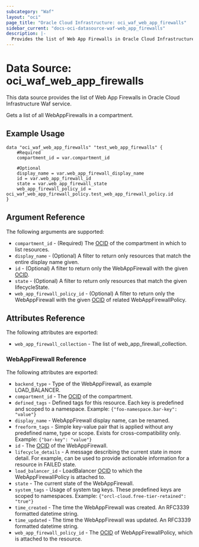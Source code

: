 ```yaml
---
subcategory: "Waf"
layout: "oci"
page_title: "Oracle Cloud Infrastructure: oci_waf_web_app_firewalls"
sidebar_current: "docs-oci-datasource-waf-web_app_firewalls"
description: |-
  Provides the list of Web App Firewalls in Oracle Cloud Infrastructure Waf service
---
```


# Data Source: oci_waf_web_app_firewalls
This data source provides the list of Web App Firewalls in Oracle Cloud Infrastructure Waf service.

Gets a list of all WebAppFirewalls in a compartment.


## Example Usage

```hcl
data "oci_waf_web_app_firewalls" "test_web_app_firewalls" {
	#Required
	compartment_id = var.compartment_id

	#Optional
	display_name = var.web_app_firewall_display_name
	id = var.web_app_firewall_id
	state = var.web_app_firewall_state
	web_app_firewall_policy_id = oci_waf_web_app_firewall_policy.test_web_app_firewall_policy.id
}
```

## Argument Reference

The following arguments are supported:

* `compartment_id` - (Required) The [OCID](https://docs.cloud.oracle.com/iaas/Content/General/Concepts/identifiers.htm) of the compartment in which to list resources.
* `display_name` - (Optional) A filter to return only resources that match the entire display name given.
* `id` - (Optional) A filter to return only the WebAppFirewall with the given [OCID](https://docs.cloud.oracle.com/iaas/Content/General/Concepts/identifiers.htm).
* `state` - (Optional) A filter to return only resources that match the given lifecycleState.
* `web_app_firewall_policy_id` - (Optional) A filter to return only the WebAppFirewall with the given [OCID](https://docs.cloud.oracle.com/iaas/Content/General/Concepts/identifiers.htm) of related WebAppFirewallPolicy. 


## Attributes Reference

The following attributes are exported:

* `web_app_firewall_collection` - The list of web_app_firewall_collection.

### WebAppFirewall Reference

The following attributes are exported:

* `backend_type` - Type of the WebAppFirewall, as example LOAD_BALANCER.
* `compartment_id` - The [OCID](https://docs.cloud.oracle.com/iaas/Content/General/Concepts/identifiers.htm) of the compartment.
* `defined_tags` - Defined tags for this resource. Each key is predefined and scoped to a namespace. Example: `{"foo-namespace.bar-key": "value"}` 
* `display_name` - WebAppFirewall display name, can be renamed.
* `freeform_tags` - Simple key-value pair that is applied without any predefined name, type or scope. Exists for cross-compatibility only. Example: `{"bar-key": "value"}` 
* `id` - The [OCID](https://docs.cloud.oracle.com/iaas/Content/General/Concepts/identifiers.htm) of the WebAppFirewall.
* `lifecycle_details` - A message describing the current state in more detail. For example, can be used to provide actionable information for a resource in FAILED state. 
* `load_balancer_id` - LoadBalancer [OCID](https://docs.cloud.oracle.com/iaas/Content/General/Concepts/identifiers.htm) to which the WebAppFirewallPolicy is attached to.
* `state` - The current state of the WebAppFirewall.
* `system_tags` - Usage of system tag keys. These predefined keys are scoped to namespaces. Example: `{"orcl-cloud.free-tier-retained": "true"}` 
* `time_created` - The time the WebAppFirewall was created. An RFC3339 formatted datetime string.
* `time_updated` - The time the WebAppFirewall was updated. An RFC3339 formatted datetime string.
* `web_app_firewall_policy_id` - The [OCID](https://docs.cloud.oracle.com/iaas/Content/General/Concepts/identifiers.htm) of WebAppFirewallPolicy, which is attached to the resource.

